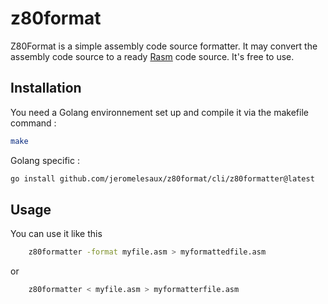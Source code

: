 # z80format


Z80Format is a simple assembly code source formatter.
It may convert the assembly code source to a ready [Rasm](https://github.com/EdouardBERGE/rasm) code source.
It's free to use.

## Installation 
You need a Golang environnement set up and compile it via the makefile command : 
```bash 
make 
```

Golang specific : 
```bash 
go install github.com/jeromelesaux/z80format/cli/z80formatter@latest
```

## Usage 

You can use it like this 
```bash 
    z80formatter -format myfile.asm > myformattedfile.asm
```

or 

```bash 
    z80formatter < myfile.asm > myformatterfile.asm
```


